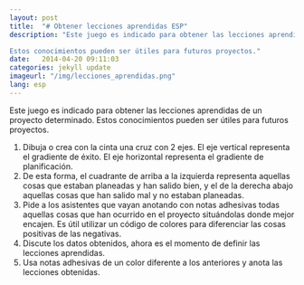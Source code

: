 ```yaml
---
layout: post
title:  "# Obtener lecciones aprendidas ESP"
description: "Este juego es indicado para obtener las lecciones aprendidas de un proyecto determinado. </br>

Estos conocimientos pueden ser útiles para futuros proyectos."
date:   2014-04-20 09:11:03
categories: jekyll update
imageurl: "/img/lecciones_aprendidas.png"
lang: esp
---
```


Este juego es indicado para obtener las lecciones aprendidas de un proyecto determinado.
Estos conocimientos pueden ser útiles para futuros proyectos.

1. Dibuja o crea con la cinta una cruz con 2 ejes. El eje vertical representa el gradiente de éxito. El eje horizontal representa el gradiente de planificación.
2. De esta forma, el cuadrante de arriba a la izquierda representa aquellas cosas que estaban planeadas y han salido bien, y el de la derecha abajo aquellas cosas que han salido mal y no estaban planeadas.
3. Pide a los asistentes que vayan anotando con notas adhesivas todas aquellas cosas que han ocurrido en el proyecto situándolas donde mejor encajen. Es útil utilizar un código de colores para diferenciar las cosas positivas de las negativas.
4. Discute los datos obtenidos, ahora es el momento de definir las lecciones aprendidas.
5. Usa notas adhesivas de un color diferente a los anteriores y anota las lecciones obtenidas.
